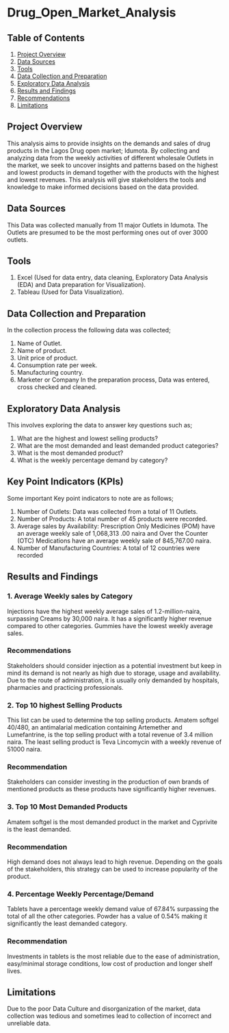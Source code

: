 # Drug_Open_Market_Analysis

## Table of Contents
1.	[Project Overview](#project-overview)
2.	[Data Sources](#data-sources)
3.	[Tools](#tools)
4.	[Data Collection and Preparation](#data-collection-and-preparation)
5.	[Exploratory Data Analysis](#exploratory-data-analysis)
6.	[Results and Findings](#results-and-findings)
7.	[Recommendations](#recommendations)
8.	[Limitations](#limitations) 


## Project Overview
This analysis aims to provide insights on the demands and sales of drug products in the Lagos Drug open market; Idumota. By collecting and analyzing data from the weekly activities of different wholesale Outlets in the market, we seek to uncover insights and patterns based on the highest and lowest products in demand together with the products with the highest and lowest revenues. This analysis will give stakeholders the tools and knowledge to make informed decisions based on the data provided.

## Data Sources
This Data was collected manually from 11 major Outlets in Idumota. The Outlets are presumed to be the most performing ones out of over 3000 outlets. 

## Tools
1.	Excel (Used for data entry, data cleaning, Exploratory Data Analysis (EDA) and Data preparation for Visualization).
2.	Tableau (Used for Data Visualization).

## Data Collection and Preparation
In the collection process the following data was collected;
1.	Name of Outlet.
2.	Name of product.
3.	Unit price of product.
4.	Consumption rate per week.
5.	Manufacturing country.
6.	Marketer or Company
In the preparation process, Data was entered, cross checked and cleaned.

## Exploratory Data Analysis
This involves exploring the data to answer key questions such as;
1.	What are the highest and lowest selling products?
2.	What are the most demanded and least demanded product categories?
3.	What is the most demanded product?
4.	What is the weekly percentage demand by category?

## Key Point Indicators (KPIs)
Some important Key point indicators to note are as follows;
1.	Number of Outlets: Data was collected from a total of 11 Outlets.
2.	Number of Products: A total number of 45 products were recorded.
3.	Average sales by Availability: Prescription Only Medicines (POM) have an average weekly sale of 1,068,313 .00 naira and Over the Counter (OTC) Medications have an average weekly sale of 845,767.00 naira.
4.	Number of Manufacturing Countries: A total of 12 countries were recorded

## Results and Findings
### 1.	Average Weekly sales by Category
Injections have the highest weekly average sales of 1.2-million-naira, surpassing Creams by 30,000 naira. It has a significantly higher revenue compared to other categories. Gummies have the lowest weekly average sales.
### Recommendations
Stakeholders should consider injection as a potential investment but keep in mind its demand is not nearly as high due to storage, usage and availability. Due to the route of administration, it is usually only demanded by hospitals, pharmacies and practicing professionals.

### 2.	Top 10 highest Selling Products
This list can be used to determine the top selling products. Amatem softgel 40/480, an antimalarial medication containing Artemether and Lumefantrine, is the top selling product with a total revenue of 3.4 million naira. The least selling product is Teva Lincomycin with a weekly revenue of 51000 naira.
### Recommendation
Stakeholders can consider investing in the production of own brands of mentioned products as these products have significantly higher revenues.

### 3.	Top 10 Most Demanded Products
Amatem softgel is the most demanded product in the market and Cyprivite is the least demanded.
### Recommendation
High demand does not always lead to high revenue. Depending on the goals of the stakeholders, this strategy can be used to increase popularity of the product.

### 4.	Percentage Weekly Percentage/Demand
Tablets have a percentage weekly demand value of 67.84% surpassing the total of all the other categories. Powder has a value of 0.54% making it significantly the least demanded category.
### Recommendation
Investments in tablets is the most reliable due to the ease of administration, easy/minimal storage conditions, low cost of production and longer shelf lives. 

## Limitations
Due to the poor Data Culture and disorganization of the market, data collection was tedious and sometimes lead to collection of incorrect and unreliable data. 
 
